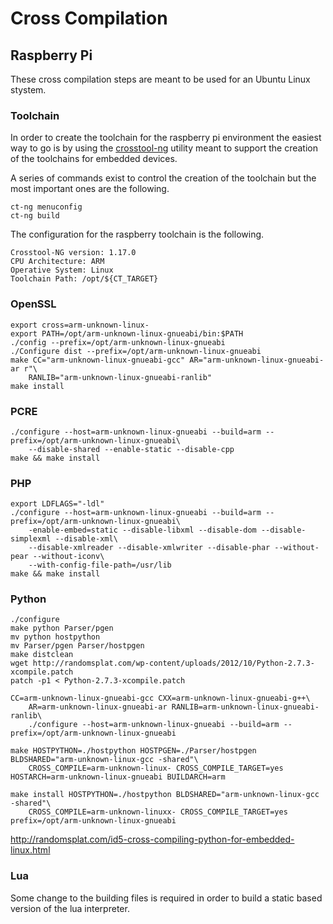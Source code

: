 # Cross Compilation

## Raspberry Pi

These cross compilation steps are meant to be used for an Ubuntu Linux stystem.

### Toolchain

In order to create the toolchain for the raspberry pi environment the easiest way to go is by
using the [crosstool-ng](http://crosstool-ng.org) utility meant to support the creation of the
toolchains for embedded devices.

A series of commands exist to control the creation of the toolchain but the most important ones
are the following.

    ct-ng menuconfig
    ct-ng build

The configuration for the raspberry toolchain is the following.

    Crosstool-NG version: 1.17.0
    CPU Architecture: ARM
    Operative System: Linux
    Toolchain Path: /opt/${CT_TARGET}

### OpenSSL

    export cross=arm-unknown-linux-
    export PATH=/opt/arm-unknown-linux-gnueabi/bin:$PATH
    ./config --prefix=/opt/arm-unknown-linux-gnueabi
    ./Configure dist --prefix=/opt/arm-unknown-linux-gnueabi
    make CC="arm-unknown-linux-gnueabi-gcc" AR="arm-unknown-linux-gnueabi-ar r"\
        RANLIB="arm-unknown-linux-gnueabi-ranlib"
    make install

### PCRE

    ./configure --host=arm-unknown-linux-gnueabi --build=arm --prefix=/opt/arm-unknown-linux-gnueabi\
        --disable-shared --enable-static --disable-cpp
    make && make install

### PHP

    export LDFLAGS="-ldl"
    ./configure --host=arm-unknown-linux-gnueabi --build=arm --prefix=/opt/arm-unknown-linux-gnueabi\
        -enable-embed=static --disable-libxml --disable-dom --disable-simplexml --disable-xml\
        --disable-xmlreader --disable-xmlwriter --disable-phar --without-pear --without-iconv\
        --with-config-file-path=/usr/lib
    make && make install
 
### Python

    ./configure
    make python Parser/pgen
    mv python hostpython
    mv Parser/pgen Parser/hostpgen
    make distclean
    wget http://randomsplat.com/wp-content/uploads/2012/10/Python-2.7.3-xcompile.patch
    patch -p1 < Python-2.7.3-xcompile.patch
    
    CC=arm-unknown-linux-gnueabi-gcc CXX=arm-unknown-linux-gnueabi-g++\
        AR=arm-unknown-linux-gnueabi-ar RANLIB=arm-unknown-linux-gnueabi-ranlib\
        ./configure --host=arm-unknown-linux-gnueabi --build=arm --prefix=/opt/arm-unknown-linux-gnueabi
    
    make HOSTPYTHON=./hostpython HOSTPGEN=./Parser/hostpgen BLDSHARED="arm-unknown-linux-gcc -shared"\
        CROSS_COMPILE=arm-unknown-linux- CROSS_COMPILE_TARGET=yes HOSTARCH=arm-unknown-linux-gnueabi BUILDARCH=arm
    
    make install HOSTPYTHON=./hostpython BLDSHARED="arm-unknown-linux-gcc -shared"\
        CROSS_COMPILE=arm-unknown-linuxx- CROSS_COMPILE_TARGET=yes prefix=/opt/arm-unknown-linux-gnueabi

http://randomsplat.com/id5-cross-compiling-python-for-embedded-linux.html

### Lua

Some change to the building files is required in order to build a static based version of the lua
interpreter.
